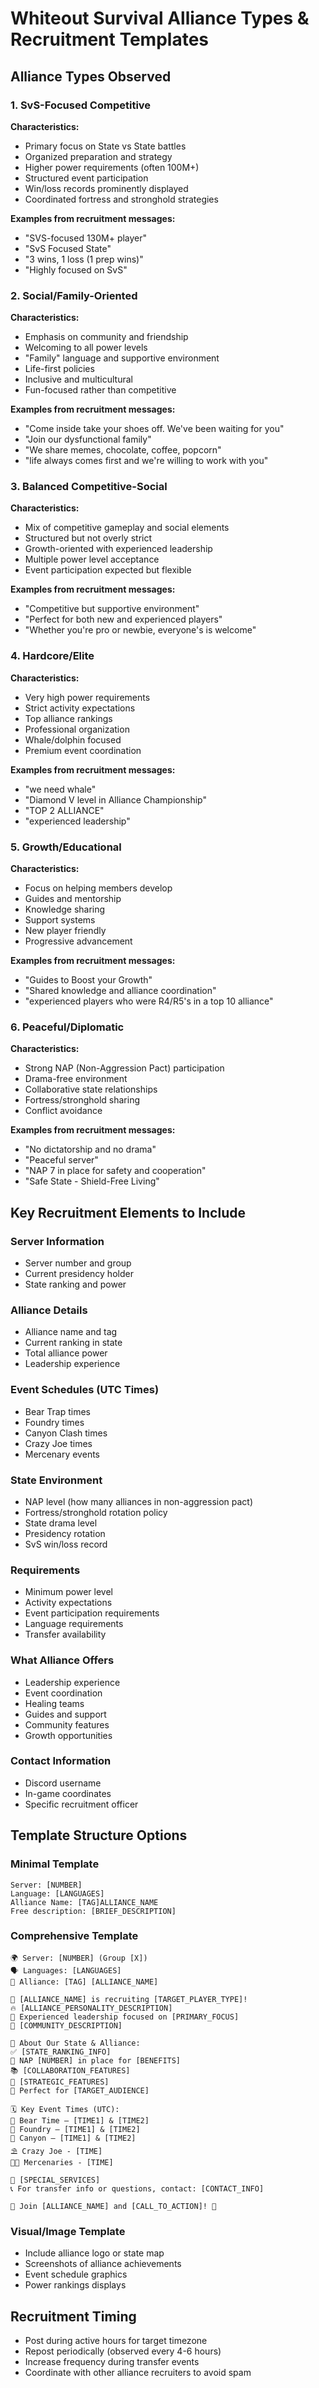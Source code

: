 # Whiteout Survival Alliance Types & Recruitment Templates

## Alliance Types Observed

### 1. **SvS-Focused Competitive**
**Characteristics:**
- Primary focus on State vs State battles
- Organized preparation and strategy
- Higher power requirements (often 100M+)
- Structured event participation
- Win/loss records prominently displayed
- Coordinated fortress and stronghold strategies

**Examples from recruitment messages:**
- "SVS-focused 130M+ player"
- "SvS Focused State"
- "3 wins, 1 loss (1 prep wins)"
- "Highly focused on SvS"

### 2. **Social/Family-Oriented**
**Characteristics:**
- Emphasis on community and friendship
- Welcoming to all power levels
- "Family" language and supportive environment
- Life-first policies
- Inclusive and multicultural
- Fun-focused rather than competitive

**Examples from recruitment messages:**
- "Come inside take your shoes off. We've been waiting for you"
- "Join our dysfunctional family"
- "We share memes, chocolate, coffee, popcorn"
- "life always comes first and we're willing to work with you"

### 3. **Balanced Competitive-Social**
**Characteristics:**
- Mix of competitive gameplay and social elements
- Structured but not overly strict
- Growth-oriented with experienced leadership
- Multiple power level acceptance
- Event participation expected but flexible

**Examples from recruitment messages:**
- "Competitive but supportive environment"
- "Perfect for both new and experienced players"
- "Whether you're pro or newbie, everyone's is welcome"

### 4. **Hardcore/Elite**
**Characteristics:**
- Very high power requirements
- Strict activity expectations
- Top alliance rankings
- Professional organization
- Whale/dolphin focused
- Premium event coordination

**Examples from recruitment messages:**
- "we need whale"
- "Diamond V level in Alliance Championship"
- "TOP 2 ALLIANCE"
- "experienced leadership"

### 5. **Growth/Educational**
**Characteristics:**
- Focus on helping members develop
- Guides and mentorship
- Knowledge sharing
- Support systems
- New player friendly
- Progressive advancement

**Examples from recruitment messages:**
- "Guides to Boost your Growth"
- "Shared knowledge and alliance coordination"
- "experienced players who were R4/R5's in a top 10 alliance"

### 6. **Peaceful/Diplomatic**
**Characteristics:**
- Strong NAP (Non-Aggression Pact) participation
- Drama-free environment
- Collaborative state relationships
- Fortress/stronghold sharing
- Conflict avoidance

**Examples from recruitment messages:**
- "No dictatorship and no drama"
- "Peaceful server"
- "NAP 7 in place for safety and cooperation"
- "Safe State - Shield-Free Living"

## Key Recruitment Elements to Include

### **Server Information**
- Server number and group
- Current presidency holder
- State ranking and power

### **Alliance Details**
- Alliance name and tag
- Current ranking in state
- Total alliance power
- Leadership experience

### **Event Schedules (UTC Times)**
- Bear Trap times
- Foundry times
- Canyon Clash times
- Crazy Joe times
- Mercenary events

### **State Environment**
- NAP level (how many alliances in non-aggression pact)
- Fortress/stronghold rotation policy
- State drama level
- Presidency rotation
- SvS win/loss record

### **Requirements**
- Minimum power level
- Activity expectations
- Event participation requirements
- Language requirements
- Transfer availability

### **What Alliance Offers**
- Leadership experience
- Event coordination
- Healing teams
- Guides and support
- Community features
- Growth opportunities

### **Contact Information**
- Discord username
- In-game coordinates
- Specific recruitment officer

## Template Structure Options

### **Minimal Template**
```
Server: [NUMBER]
Language: [LANGUAGES]
Alliance Name: [TAG]ALLIANCE_NAME
Free description: [BRIEF_DESCRIPTION]
```

### **Comprehensive Template**
```
🌍 Server: [NUMBER] (Group [X])
🗣️ Languages: [LANGUAGES]
🏰 Alliance: [TAG] [ALLIANCE_NAME]

🚀 [ALLIANCE_NAME] is recruiting [TARGET_PLAYER_TYPE]!
🔥 [ALLIANCE_PERSONALITY_DESCRIPTION]
🐉 Experienced leadership focused on [PRIMARY_FOCUS]
💬 [COMMUNITY_DESCRIPTION]

📌 About Our State & Alliance:
✅ [STATE_RANKING_INFO]
🤝 NAP [NUMBER] in place for [BENEFITS]
📚 [COLLABORATION_FEATURES]
🏯 [STRATEGIC_FEATURES]
💪 Perfect for [TARGET_AUDIENCE]

🗓️ Key Event Times (UTC):
🐻 Bear Time – [TIME1] & [TIME2]
🔱 Foundry – [TIME1] & [TIME2]
👹 Canyon – [TIME1] & [TIME2]
⛱️ Crazy Joe - [TIME]
🧑‍🌾 Mercenaries - [TIME]

💉 [SPECIAL_SERVICES]
📞 For transfer info or questions, contact: [CONTACT_INFO]

🌟 Join [ALLIANCE_NAME] and [CALL_TO_ACTION]! 🌟
```

### **Visual/Image Template**
- Include alliance logo or state map
- Screenshots of alliance achievements
- Event schedule graphics
- Power rankings displays

## Recruitment Timing
- Post during active hours for target timezone
- Repost periodically (observed every 4-6 hours)
- Increase frequency during transfer events
- Coordinate with other alliance recruiters to avoid spam